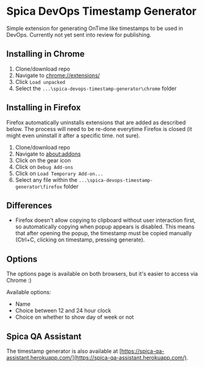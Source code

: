 # Spica DevOps Timestamp Generator

Simple extension for generating OnTime like timestamps to be used in DevOps.
Currently not yet sent into review for publishing.

## Installing in Chrome

1.  Clone/download repo
2.  Navigate to [chrome://extensions/](chrome://extensions/)
3.  Click `Load unpacked`
4.  Select the `...\spica-devops-timestamp-generator\chrome` folder

## Installing in Firefox

Firefox automatically uninstalls extensions that are added as described below. The process will need to be re-done everytime Firefox is closed (it might even uninstall it after a specific time. not sure).

1.  Clone/download repo
2.  Navigate to [about:addons](about:addons)
3.  Click on the gear icon
4.  Click on `Debug Add-ons`
5.  Click on `Load Temporary Add-on...`
6.  Select any file within the `...\spica-devops-timestamp-generator\firefox` folder

## Differences

- Firefox doesn't allow copying to clipboard without user interaction first, so automatically copying when popup appears is disabled. This means that after opening the popup, the timestamp must be copied manually (Ctrl+C, clicking on timestamp, pressing generate).

## Options

The options page is available on both browsers, but it's easier to access via Chrome :)

Available options:

- Name
- Choice between 12 and 24 hour clock
- Choice on whether to show day of week or not

## Spica QA Assistant

The timestamp generator is also available at [https://spica-qa-assistant.herokuapp.com/](https://spica-qa-assistant.herokuapp.com/).
